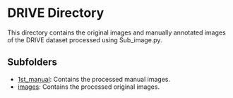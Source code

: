 # DRIVE Directory

This directory contains the original images and manually annotated images of the DRIVE dataset processed using Sub_image.py.

## Subfolders

- [1st_manual](./1st_manual/): Contains the processed manual images.
- [images](./images/): Contains the processed original images.